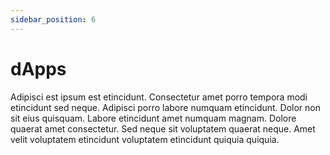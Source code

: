```yaml
---
sidebar_position: 6
---
```


# dApps

Adipisci est ipsum est etincidunt. Consectetur amet porro tempora modi etincidunt sed neque. Adipisci porro labore numquam etincidunt. Dolor non sit eius quisquam. Labore etincidunt amet numquam magnam. Dolore quaerat amet consectetur. Sed neque sit voluptatem quaerat neque. Amet velit voluptatem etincidunt voluptatem etincidunt quiquia quiquia.
